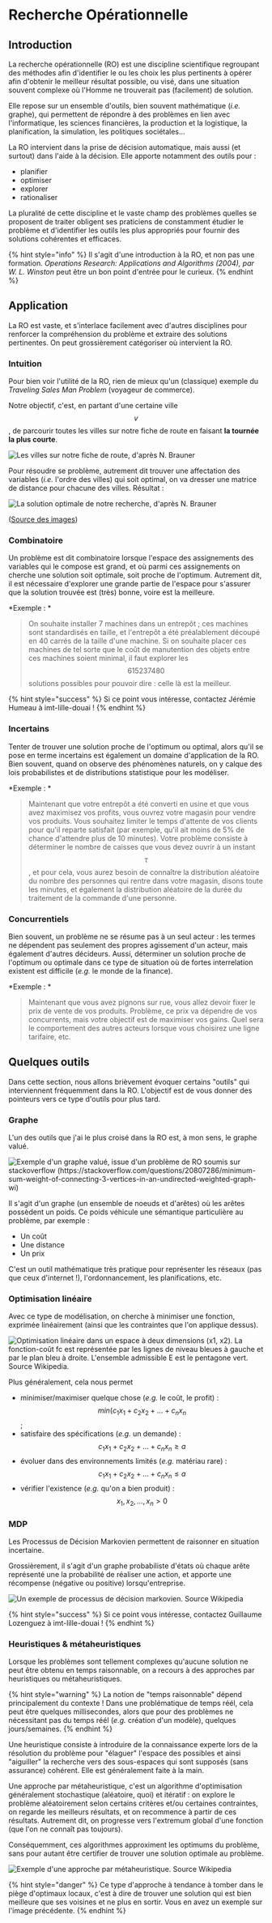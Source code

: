 # Recherche Opérationnelle

## Introduction

La recherche opérationnelle (RO) est une discipline scientifique regroupant des méthodes afin d'identifier le ou les choix les plus pertinents à opérer afin d'obtenir le meilleur résultat possible, ou visé, dans une situation souvent complexe où l'Homme ne trouverait pas (facilement) de solution.

Elle repose sur un ensemble d'outils, bien souvent mathématique (*i.e.* graphe), qui permettent de répondre à des problèmes en lien avec l'informatique, les sciences financières, la production et la logistique, la planification, la simulation, les politiques sociétales...

La RO intervient dans la prise de décision automatique, mais aussi (et surtout) dans l'aide à la décision. Elle apporte notamment des outils pour :

* planifier
* optimiser
* explorer
* rationaliser

La pluralité de cette discipline et le vaste champ des problèmes quelles se proposent de traiter obligent ses praticiens de constamment étudier le problème et d'identifier les outils les plus appropriés pour fournir des solutions cohérentes et efficaces.

{% hint style="info" %}
Il s'agit d'une introduction à la RO, et non pas une formation. *Operations Research: Applications and Algorithms (2004), par W. L. Winston* peut être un bon point d'entrée pour le curieux.
{% endhint %}

## Application

La RO est vaste, et s'interlace facilement avec d'autres disciplines pour renforcer la compréhension du problème et extraire des solutions pertinentes. On peut grossièrement catégoriser où intervient la RO.

### Intuition
Pour bien voir l'utilité de la RO, rien de mieux qu'un (classique) exemple du *Traveling Sales Man Problem* (voyageur de commerce).

Notre objectif, c'est, en partant d'une certaine ville $$v$$, de parcourir toutes les villes sur notre fiche de route en faisant **la tournée la plus courte**.

![Les villes sur notre fiche de route, d'après N. Brauner](assets/tsp_no_link.png)

Pour résoudre se problème, autrement dit trouver une affectation des variables (*i.e.* l'ordre des villes) qui soit optimal, on va dresser une matrice de distance pour chacune des villes. Résultat :

![La solution optimale de notre recherche, d'après N. Brauner](assets/tsp_w_link.png)

([Source des images](https://pagesperso.g-scop.grenoble-inp.fr/~braunern/RO.pdf))

### Combinatoire
Un problème est dit combinatoire lorsque l'espace des assignements des variables qui le compose est grand, et où parmi ces assignements on cherche une solution soit optimale, soit proche de l'optimum. Autrement dit, il est nécessaire d'explorer une grande partie de l'espace pour s'assurer que la solution trouvée est (très) bonne, voire est la meilleure.

*Exemple : *
> On souhaite installer 7 machines dans un entrepôt ; ces machines sont standardisés en taille, et l'entrepôt a été préalablement découpé en 40 carrés de la taille d'une machine. Si on souhaite placer ces machines de tel sorte que le coût de manutention des objets entre ces machines soient minimal, il faut explorer les $$615237480$$ solutions possibles pour pouvoir dire : celle là est la meilleur.

{% hint style="success" %}
Si ce point vous intéresse, contactez Jérémie Humeau à imt-lille-douai !
{% endhint %}

### Incertains
Tenter de trouver une solution proche de l'optimum ou optimal, alors qu'il se pose en terme incertains est également un domaine d'application de la RO. Bien souvent, quand on observe des phénomènes naturels, on y calque des lois probabilistes et de distributions statistique pour les modéliser.

*Exemple : *
> Maintenant que votre entrepôt a été converti en usine et que vous avez maximisez vos profits, vous ouvrez votre magasin pour vendre vos produits. Vous souhaitez limiter le temps d'attente de vos clients pour qu'il reparte satisfait (par exemple, qu'il ait moins de 5% de chance d'attendre plus de 10 minutes). Votre problème consiste à déterminer le nombre de caisses que vous devez ouvrir à un instant $$\tau$$, et pour cela, vous aurez besoin de connaître la distribution aléatoire du nombre des personnes qui rentre dans votre magasin, disons toute les minutes, et également la distribution aléatoire de la durée du traitement de la commande d'une personne.

### Concurrentiels
Bien souvent, un problème ne se résume pas à un seul acteur : les termes ne dépendent pas seulement des propres agissement d'un acteur, mais également d'autres décideurs. Aussi, déterminer un solution proche de l'optimum ou optimale dans ce type de situation où de fortes interrelation existent est difficile (*e.g.* le monde de la finance).

*Exemple : *
> Maintenant que vous avez pignons sur rue, vous allez devoir fixer le prix de vente de vos produits. Problème, ce prix va dépendre de vos concurrents, mais votre objectif est de maximiser vos gains. Quel sera le comportement des autres acteurs lorsque vous choisirez une ligne tarifaire, etc.

## Quelques outils

Dans cette section, nous allons brièvement évoquer certains "outils" qui interviennent fréquemment dans la RO. L'objectif est de vous donner des pointeurs vers ce type d'outils pour plus tard.

### Graphe
L'un des outils que j'ai le plus croisé dans la RO est, à mon sens, le graphe valué.

![Exemple d'un graphe valué, issue d'un problème de RO soumis sur stackoverflow (https://stackoverflow.com/questions/20807286/minimum-sum-weight-of-connecting-3-vertices-in-an-undirected-weighted-graph-wi)](assets/wgraph.png)

Il s'agit d'un graphe (un ensemble de noeuds et d'arêtes) où les arêtes possèdent un poids. Ce poids véhicule une sémantique particulière au problème, par exemple :

* Un coût
* Une distance
* Un prix

C'est un outil mathématique très pratique pour représenter les réseaux (pas que ceux d'internet !), l'ordonnancement, les planifications, etc.

### Optimisation linéaire

Avec ce type de modélisation, on cherche à minimiser une fonction, exprimée linéairement (ainsi que les contraintes que l'on applique dessus).

![Optimisation linéaire dans un espace à deux dimensions (x1, x2). La fonction-coût fc est représentée par les lignes de niveau bleues à gauche et par le plan bleu à droite. L'ensemble admissible E est le pentagone vert. Source Wikipedia.](assets/opti_lin.png)

Plus généralement, cela nous permet

* minimiser/maximiser quelque chose (*e.g.* le coût, le profit) : $$min(c_1 x_1 + c_2 x_2 + \dots + c_n x_n$$ ;
* satisfaire des spécifications (*e.g.* un demande) : $$c_1 x_1 + c_2 x_2 + \dots + c_n x_n \geq a $$
* évoluer dans des environnements limités (*e.g.* matériau rare) : $$c_1 x_1 + c_2 x_2 + \dots + c_n x_n \leq a $$
* vérifier l'existence (*e.g.* qu'on a bien produit) : $$x_1, x_2, \dots , x_n > 0 $$

### MDP

Les Processus de Décision Markovien permettent de raisonner en situation incertaine.

Grossièrement, il s'agit d'un graphe probabiliste d'états où chaque arête représenté une la probabilité de réaliser une action, et apporte une récompense (négative ou positive) lorsqu'entreprise.

![Un exemple de processus de décision markovien. Source Wikipedia](assets/mdp.png)

{% hint style="success" %}
Si ce point vous intéresse, contactez Guillaume Lozenguez à imt-lille-douai !
{% endhint %}

### Heuristiques & métaheuristiques

Lorsque les problèmes sont tellement complexes qu'aucune solution ne peut être obtenu en temps raisonnable, on a recours à des approches par heuristiques ou métaheuristiques.

{% hint style="warning" %}
La notion de "temps raisonnable" dépend principalement du contexte ! Dans une problématique de temps réél, cela peut être quelques millisecondes, alors que pour des problèmes ne nécessitant pas du temps réél (*e.g.* création d'un modèle), quelques jours/semaines.
{% endhint %}

Une heuristique consiste à introduire de la connaissance experte lors de la résolution du problème pour "élaguer" l'espace des possibles et ainsi "aiguiller" la recherche vers des sous-espaces qui sont supposés (sans assurance) cohérent. Elle est généralement faite à la main.

Une approche par métaheuristique, c'est un algorithme d'optimisation généralement stochastique (aléatoire, quoi) et itératif : on explore le problème aléatoirement selon certains critères et/ou certaines contraintes, on regarde les meilleurs résultats, et on recommence à partir de ces résultats. Autrement dit, on progresse vers l'extremum global d'une fonction (que l'on ne connaît pas toujours).

Conséquemment, ces algorithmes approximent les optimums du problème, sans pour autant être certifier de trouver une solution optimale au problème. 

![Exemple d'une approche par métaheuristique. Source Wikipedia](assets/metaheuristique.png)

{% hint style="danger" %}
Ce type d'approche à tendance à tomber dans le piège d'optimaux locaux, c'est à dire de trouver une solution qui est bien meilleure que ses voisines et ne plus en sortir. Vous en avez un exemple sur l'image précédente.
{% endhint %}